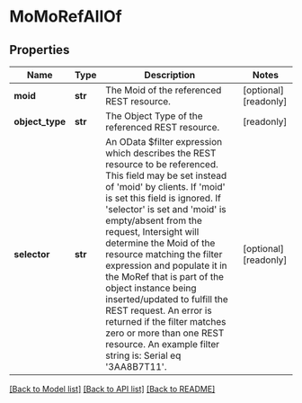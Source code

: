 # MoMoRefAllOf

## Properties
Name | Type | Description | Notes
------------ | ------------- | ------------- | -------------
**moid** | **str** | The Moid of the referenced REST resource.   | [optional] [readonly] 
**object_type** | **str** | The Object Type of the referenced REST resource.   | [readonly] 
**selector** | **str** | An OData $filter expression which describes the REST resource to be referenced. This field may be set instead of &#39;moid&#39; by clients. If &#39;moid&#39; is set this field is ignored. If &#39;selector&#39; is set and &#39;moid&#39; is empty/absent from the request, Intersight will determine the Moid of the resource matching the filter expression and populate it in the MoRef that is part of the object instance being inserted/updated to fulfill the REST request. An error is returned if the filter matches zero or more than one REST resource. An example filter string is: Serial eq &#39;3AA8B7T11&#39;.     | [optional] [readonly] 

[[Back to Model list]](../README.md#documentation-for-models) [[Back to API list]](../README.md#documentation-for-api-endpoints) [[Back to README]](../README.md)


